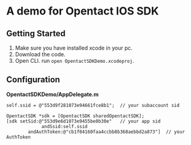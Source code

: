 # A demo for Opentact IOS SDK

## Getting Started

1. Make sure you have installed xcode in your pc.
2. Download the code.
3. Open CLI. run `open OpentactSDKDemo.xcodeproj`.

## Configuration

**OpentactSDKDemo/AppDelegate.m**

    self.ssid = @"553d9f281073e94661fce8b1";  // your subaccount sid

    OpentactSDK *sdk = [OpentactSDK sharedOpentactSDK];
    [sdk setSid:@"553d9e6d1073e9455be0b30e"   // your app sid
                 andSsid:self.ssid
            andAuthToken:@"cb1f04160faa4ccbb8b368aebbd2a873"]  // your AuthToken



